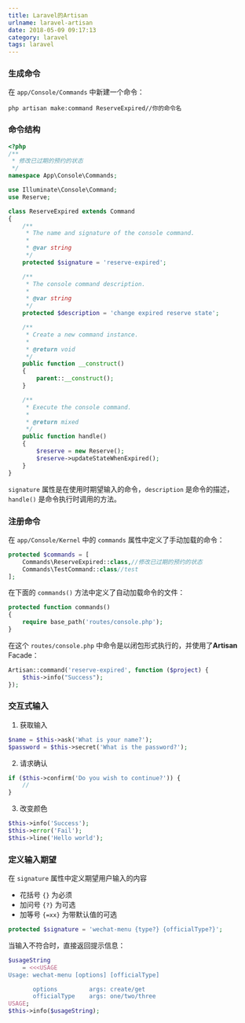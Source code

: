 ```yaml
---
title: Laravel的Artisan
urlname: laravel-artisan
date: 2018-05-09 09:17:13
category: laravel
tags: laravel
---
```


### 生成命令
在 `app/Console/Commands` 中新建一个命令：
```
php artisan make:command ReserveExpired//你的命令名
```

### 命令结构
<!-- more -->
```php
<?php
/**
 * 修改已过期的预约的状态
 */
namespace App\Console\Commands;

use Illuminate\Console\Command;
use Reserve;

class ReserveExpired extends Command
{
    /**
     * The name and signature of the console command.
     *
     * @var string
     */
    protected $signature = 'reserve-expired';

    /**
     * The console command description.
     *
     * @var string
     */
    protected $description = 'change expired reserve state';

    /**
     * Create a new command instance.
     *
     * @return void
     */
    public function __construct()
    {
        parent::__construct();
    }

    /**
     * Execute the console command.
     *
     * @return mixed
     */
    public function handle()
    {
        $reserve = new Reserve();
        $reserve->updateStateWhenExpired();
    }
}
```
`signature` 属性是在使用时期望输入的命令，`description` 是命令的描述，`handle()` 是命令执行时调用的方法。

### 注册命令
在 `app/Console/Kernel` 中的 `commands` 属性中定义了手动加载的命令：
```php
protected $commands = [
    Commands\ReserveExpired::class,//修改已过期的预约的状态
    Commands\TestCommand::class//test
];
```
在下面的 `commands()` 方法中定义了自动加载命令的文件：
```php
protected function commands()
{
    require base_path('routes/console.php');
}
```
在这个 `routes/console.php` 中命令是以闭包形式执行的，并使用了**Artisan** Facade：
```php
Artisan::command('reserve-expired', function ($project) {
    $this->info("Success");
});
```

### 交互式输入

1. 获取输入
```php
$name = $this->ask('What is your name?');
$password = $this->secret('What is the password?');
```

2. 请求确认
```php
if ($this->confirm('Do you wish to continue?')) {
    //
}
```

3. 改变颜色
```php
$this->info('Success');
$this->error('Fail');
$this->line('Hello world');
```

### 定义输入期望
在 `signature` 属性中定义期望用户输入的内容

- 花括号 `{}` 为必须
- 加问号 `{?}` 为可选
- 加等号 `{=xx}` 为带默认值的可选

```php
protected $signature = 'wechat-menu {type?} {officialType?}';
```

当输入不符合时，直接返回提示信息：
```php
$usageString
    = <<<USAGE
Usage: wechat-menu [options] [officialType]

       options         args: create/get
       officialType    args: one/two/three
USAGE;
$this->info($usageString);
```